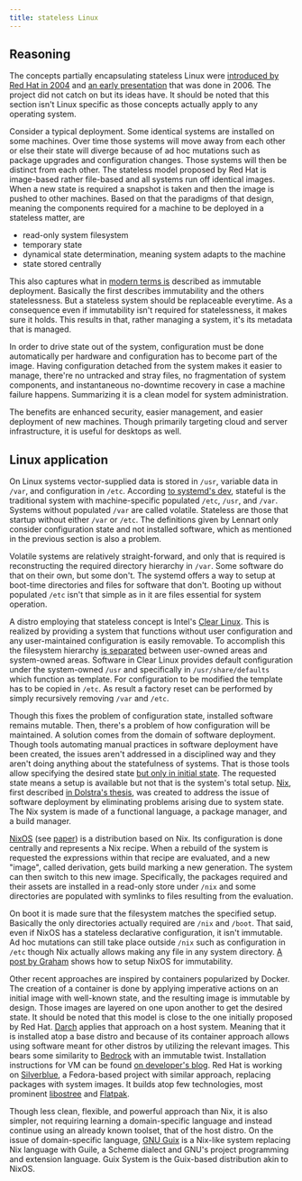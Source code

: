 ```yaml
---
title: stateless Linux
---
```

## Reasoning

The concepts partially encapsulating stateless Linux were [introduced by
Red  Hat in  2004][redhat2004] and  [an early  presentation][summit2006]
that was  done in  2006.  The  project did  not catch  on but  its ideas
have. It should be noted that this section isn't Linux specific as those
concepts actually apply to any operating system.

Consider a typical  deployment. Some identical systems  are installed on
some machines. Over time those systems will move away from each other or
else  their state  will  diverge because  of ad  hoc  mutations such  as
package upgrades and configuration changes.   Those systems will then be
distinct from  each other. The  stateless model  proposed by Red  Hat is
image-based rather file-based and all  systems run off identical images.
When a new state  is required a snapshot is taken and  then the image is
pushed to  other machines. Based on  that the paradigms of  that design,
meaning  the components  required  for a  machine to  be  deployed in  a
stateless matter, are

* read-only system filesystem
* temporary state
* dynamical state determination, meaning system adapts to the machine
* state stored centrally

This also  captures what  in [modern  terms is][gerla2020]  described as
immutable deployment. Basically the first describes immutability and the
others  statelessness.  But  a  stateless system  should be  replaceable
everytime.  As  a consequence  even if  immutability isn't  required for
statelessness, it  makes sure  it holds.  This  results in  that, rather
managing a system, it's its metadata that is managed.

In order  to drive state out  of the system, configuration  must be done
automatically per hardware  and configuration has to become  part of the
image. Having configuration detached from  the system makes it easier to
manage,  there're no  untracked  and stray  files,  no fragmentation  of
system  components, and  instantaneous  no-downtime recovery  in case  a
machine failure  happens.  Summarizing  it is a  clean model  for system
administration.

The  benefits  are  enhanced  security, easier  management,  and  easier
deployment of new machines. Though  primarily targeting cloud and server
infrastructure, it is useful for desktops as well.

## Linux application

On Linux systems vector-supplied data is stored in `/usr`, variable data
in  `/var`,  and  configuration  in  `/etc`.   According  [to  systemd's
dev][lennart2014],   stateful    is   the   traditional    system   with
machine-specific populated `/etc`, `/usr`,  and `/var`.  Systems without
populated `/var` are called volatile.   Stateless are those that startup
without either `/var`  or `/etc`. The definitions given  by Lennart only
consider  configuration  state  and  not installed  software,  which  as
mentioned in the previous section is also a problem.

Volatile  systems  are relatively  straight-forward,  and  only that  is
required  is   reconstructing  the   required  directory   hierarchy  in
`/var`. Some software do that on  their own, but some don't. The systemd
offers a  way to setup at  boot-time directories and files  for software
that don't. Booting up without populated  `/etc` isn't that simple as in
it are files essential for system operation.

A   distro  employing   that   stateless  concept   is  Intel's   [Clear
Linux][clearlinux].   This  is  realized  by  providing  a  system  that
functions   without   user   configuration   and   any   user-maintained
configuration  is easily  removable. To  accomplish this  the filesystem
hierarchy  [is  separated][clstateless]  between  user-owned  areas  and
system-owned   areas.   Software   in  Clear   Linux  provides   default
configuration  under   the  system-owned  `/usr`  and   specifically  in
`/usr/share/defaults` which  function as template. For  configuration to
be modified the template has to be copied in `/etc`. As result a factory
reset can be performed by simply recursively removing `/var` and `/etc`.

Though this fixes the problem of configuration state, installed software
remains mutable.  Then,  there's a problem of how  configuration will be
maintained.  A  solution comes from  the domain of  software deployment.
Though  tools automating  manual practices  in software  deployment have
been created, the issues aren't addressed  in a disciplined way and they
aren't doing anything about the  statefulness of systems.  That is those
tools  allow  specifying   the  desired  state  [but   only  in  initial
state][cuth2015].  The  requested state means  a setup is  available but
not  that is  the  system's  total setup.   [Nix],  first described  [in
Dolstra's  thesis][dolstra2006], was  created  to address  the issue  of
software deployment by eliminating problems arising due to system state.
The Nix system is made of  a functional language, a package manager, and
a build manager.

[NixOS] (see [paper][nixos-paper]) is a  distribution based on Nix.  Its
configuration  is done  centrally and  represents a  Nix recipe.  When a
rebuild of  the system is  requested the expressions within  that recipe
are evaluated, and a new  "image", called derivation, gets build marking
a   new  generation.   The  system   can   then  switch   to  this   new
image.  Specifically,  the  packages   required  and  their  assets  are
installed in  a read-only  store under `/nix`  and some  directories are
populated with symlinks to files resulting from the evaluation.

On  boot it  is  made sure  that the  filesystem  matches the  specified
setup. Basically the  only directories actually required  are `/nix` and
`/boot`.   That  said,  even  if   NixOS  has  a  stateless  declarative
configuration, it isn't immutable. Ad hoc mutations can still take place
outside  `/nix` such  as  configuration in  `/etc`  though Nix  actually
allows  making   any  file  in   any  system  directory.   [A   post  by
Graham][graham2020] shows how to setup NixOS for immutability.

Other  recent  approaches  are  inspired by  containers  popularized  by
Docker.   The creation  of a  container is  done by  applying imperative
actions on  an initial  image with well-known  state, and  the resulting
image is  immutable by  design.  Those  images are  layered on  one upon
another to get the desired state. It  should be noted that this model is
close to  the one initially  proposed by  Red Hat. [Darch]  applies that
approach on  a host  system. Meaning  that it is  installed atop  a base
distro and because of its container approach allows using software meant
for other  distros by  utilizing the relevant  images.  This  bears some
similarity  to   [Bedrock]  with   an  immutable   twist.   Installation
instructions for VM can be  found [on developer's blog][knopf2018].  Red
Hat  is working  on [Silverblue],  a Fedora-based  project with  similar
approach,  replacing packages  with system  images. It  builds atop  few
technologies, most prominent [libostree] and [Flatpak].

Though less clean, flexible, and powerful  approach than Nix, it is also
simpler, not  requiring learning a domain-specific  language and instead
continue using an already known toolset, that of the host distro. On the
issue of domain-specific language, [GNU Guix][Guix] is a Nix-like system
replacing Nix  language with Guile,  a Scheme dialect and  GNU's project
programming  and  extension language.   Guix  System  is the  Guix-based
distribution akin to NixOS.

[redhat2004]: https://web.archive.org/web/20040918071252/http://people.redhat.com/~hp/stateless/StatelessLinux.pdf
[summit2006]: https://people.redhat.com/notting/summit/summit-nottingham.pdf
[gerla2020]: https://www.cncf.io/wp-content/uploads/2020/08/CNCF-March-2020-Webinar-Talos-Systems.pdf
[lennart2014]: http://0pointer.net/blog/projects/stateless.html
[clearlinux]: https://clearlinux.org/
[clstateless]: https://docs.01.org/clearlinux/latest/guides/clear/stateless.html
[Nix]: https://nixos.org/guides/how-nix-works.html
[dolstra2006]: https://edolstra.github.io/pubs/phd-thesis.pdf
[NixOS]: https://nixos.org/
[nixos-paper]: https://edolstra.github.io/pubs/nixos-jfp-final.pdf
[cuth2015]: http://gfxmonk.net/2015/01/03/nixos-and-stateless-deployment.html
[graham2020]: https://grahamc.com/blog/erase-your-darlings
[Darch]: https://godarch.com/
[Bedrock]: /posts/bedrock-the-end-of-distro-hopping/
[knopf2018]: https://pknopf.com/post/2018-11-09-give-ubuntu-darch-a-quick-ride-in-a-virtual-machine/
[Silverblue]: https://silverblue.fedoraproject.org/
[libostree]:https://ostreedev.github.io/ostree/
[Flatpak]: https://flatpak.org/
[Guix]: https://guix.gnu.org/
